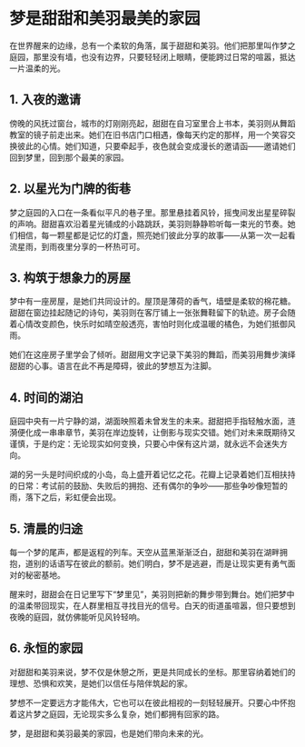# 梦是甜甜和美羽最美的家园

在世界醒来的边缘，总有一个柔软的角落，属于甜甜和美羽。他们把那里叫作梦之庭园，那里没有墙，也没有边界，只要轻轻闭上眼睛，便能跨过日常的喧嚣，抵达一片温柔的光。

## 1. 入夜的邀请

傍晚的风抚过窗台，城市的灯刚刚亮起，甜甜在自习室里合上书本，美羽则从舞蹈教室的镜子前走出来。她们在旧书店门口相遇，像每天约定的那样，用一个笑容交换彼此的心情。她们知道，只要牵起手，夜色就会变成漫长的邀请函——邀请她们回到梦里，回到那个最美的家园。

## 2. 以星光为门牌的街巷

梦之庭园的入口在一条看似平凡的巷子里。那里悬挂着风铃，摇曳间发出星星碎裂的声响。甜甜喜欢沿着星光铺成的小路跳跃，美羽则静静聆听每一束光的节奏。她们相信，每一颗星都是记忆的灯盏，照亮她们彼此分享的故事——从第一次一起看流星雨，到雨夜里分享的一杯热可可。

## 3. 构筑于想象力的房屋

梦中有一座房屋，是她们共同设计的。屋顶是薄荷的香气，墙壁是柔软的棉花糖。甜甜在窗边挂起随记的诗句，美羽则在客厅铺上一张张舞鞋留下的轨迹。房子会随着心情改变颜色，快乐时如晴空般透亮，害怕时则化成温暖的橘色，为她们抵御风雨。

她们在这座房子里学会了倾听。甜甜用文字记录下美羽的舞蹈，而美羽用舞步演绎甜甜的心事。语言在此不再是障碍，彼此的梦想互为注脚。

## 4. 时间的湖泊

庭园中央有一片宁静的湖，湖面映照着未曾发生的未来。甜甜把手指轻触水面，涟漪便化成一串串章节，美羽在岸边旋转，让倒影与现实交错。她们对未来既期待又谨慎，于是约定：无论现实如何变换，只要心中保有这片湖，就永远不会迷失方向。

湖的另一头是时间织成的小岛，岛上盛开着记忆之花。花瓣上记录着她们互相扶持的日常：考试前的鼓励、失败后的拥抱、还有偶尔的争吵——那些争吵像短暂的雨，落下之后，彩虹便会出现。

## 5. 清晨的归途

每一个梦的尾声，都是返程的列车。天空从蓝黑渐渐泛白，甜甜和美羽在湖畔拥抱，道别的话语写在彼此的额前。她们明白，梦不是逃避，而是让现实更有勇气面对的秘密基地。

醒来时，甜甜会在日记里写下“梦里见”，美羽则把新的舞步带到舞台。她们把梦中的温柔带回现实，在人群里相互寻找目光的信号。白天的街道虽喧嚣，但只要想到夜晚的庭园，就仿佛能听见风铃轻响。

## 6. 永恒的家园

对甜甜和美羽来说，梦不仅是休憩之所，更是共同成长的坐标。那里容纳着她们的理想、恐惧和欢笑，是她们以信任与陪伴筑起的家。

梦想不一定要远方才能伟大，它也可以在彼此相视的一刻轻轻展开。只要心中怀抱着这片梦之庭园，无论现实多么复杂，她们都拥有回家的路。

梦，是甜甜和美羽最美的家园，也是她们带向未来的光。
